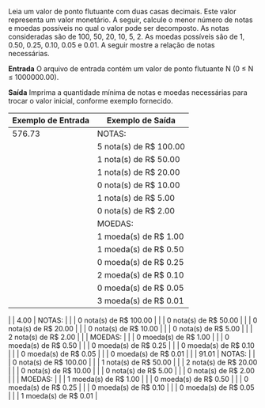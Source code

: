 Leia um valor de ponto flutuante com duas casas decimais. Este valor representa um valor monetário. A seguir, calcule o menor número de notas e moedas possíveis no qual o valor pode ser decomposto. As notas consideradas são de 100, 50, 20, 10, 5, 2. As moedas possíveis são de 1, 0.50, 0.25, 0.10, 0.05 e 0.01. A seguir mostre a relação de notas necessárias.

**Entrada**
O arquivo de entrada contém um valor de ponto flutuante N (0 ≤ N ≤ 1000000.00).

**Saída**
Imprima a quantidade mínima de notas e moedas necessárias para trocar o valor inicial, conforme exemplo fornecido.

| Exemplo de Entrada | Exemplo de Saída |
|--------------------|------------------|
| 576.73             | NOTAS:           |
|                    | 5 nota(s) de R$ 100.00 |
|                    | 1 nota(s) de R$ 50.00 |
|                    | 1 nota(s) de R$ 20.00 |
|                    | 0 nota(s) de R$ 10.00 |
|                    | 1 nota(s) de R$ 5.00  |
|                    | 0 nota(s) de R$ 2.00  |
|                    | MOEDAS:           |
|                    | 1 moeda(s) de R$ 1.00 |
|                    | 1 moeda(s) de R$ 0.50 |
|                    | 0 moeda(s) de R$ 0.25 |
|                    | 2 moeda(s) de R$ 0.10 |
|                    | 0 moeda(s) de R$ 0.05 |
|                    | 3 moeda(s) de R$ 0.01 |
|
| 4.00               | NOTAS:           |
|                    | 0 nota(s) de R$ 100.00 |
|                    | 0 nota(s) de R$ 50.00  |
|                    | 0 nota(s) de R$ 20.00  |
|                    | 0 nota(s) de R$ 10.00  |
|                    | 0 nota(s) de R$ 5.00   |
|                    | 2 nota(s) de R$ 2.00   |
|                    | MOEDAS:           |
|                    | 0 moeda(s) de R$ 1.00  |
|                    | 0 moeda(s) de R$ 0.50  |
|                    | 0 moeda(s) de R$ 0.25  |
|                    | 0 moeda(s) de R$ 0.10  |
|                    | 0 moeda(s) de R$ 0.05  |
|                    | 0 moeda(s) de R$ 0.01  |
|
| 91.01              | NOTAS:           |
|                    | 0 nota(s) de R$ 100.00 |
|                    | 1 nota(s) de R$ 50.00  |
|                    | 2 nota(s) de R$ 20.00  |
|                    | 0 nota(s) de R$ 10.00  |
|                    | 0 nota(s) de R$ 5.00   |
|                    | 0 nota(s) de R$ 2.00   |
|                    | MOEDAS:           |
|                    | 1 moeda(s) de R$ 1.00  |
|                    | 0 moeda(s) de R$ 0.50  |
|                    | 0 moeda(s) de R$ 0.25  |
|                    | 0 moeda(s) de R$ 0.10  |
|                    | 0 moeda(s) de R$ 0.05  |
|                    | 1 moeda(s) de R$ 0.01  |
